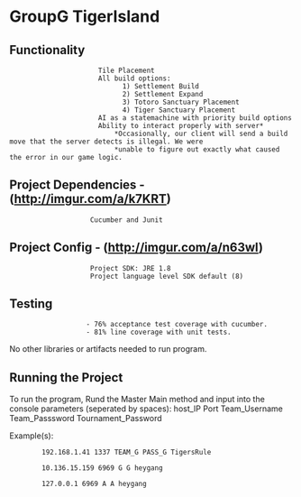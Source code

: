 # GroupG TigerIsland



## Functionality         
                          Tile Placement
                          All build options:
                                1) Settlement Build
                                2) Settlement Expand
                                3) Totoro Sanctuary Placement
                                4) Tiger Sanctuary Placement
                          AI as a statemachine with priority build options
                          Ability to interact properly with server*
                              *Occasionally, our client will send a build move that the server detects is illegal. We were 
                              *unable to figure out exactly what caused the error in our game logic.
## Project Dependencies  - (http://imgur.com/a/k7KRT)
                        Cucumber and Junit
## Project Config        - (http://imgur.com/a/n63wl)
                        Project SDK: JRE 1.8
                        Project language level SDK default (8)
                         
                       
## Testing                
                       - 76% acceptance test coverage with cucumber.
                       - 81% line coverage with unit tests.
     
                        
No other libraries or artifacts needed to run program. 
## Running the Project
To run the program, Rund the Master Main method and input into the console parameters (seperated by spaces): host_IP Port Team_Username Team_Passsword Tournament_Password

Example(s): 

            192.168.1.41 1337 TEAM_G PASS_G TigersRule
            
            10.136.15.159 6969 G G heygang
            
            127.0.0.1 6969 A A heygang
